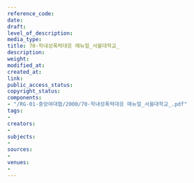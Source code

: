 ```yaml
---
reference_code: 
date: 
draft: 
level_of_description: 
media_type: 
title: 70-학내성폭력대응 매뉴얼_서울대학교_
description: 
weight: 
modified_at: 
created_at: 
link: 
public_access_status: 
copyright_status: 
components:
- "/RG-01-중앙여대협/2000/70-학내성폭력대응 매뉴얼_서울대학교_.pdf"
tags:
- 
creators:
- 
subjects:
- 
sources:
- 
venues:
- 
---
```

